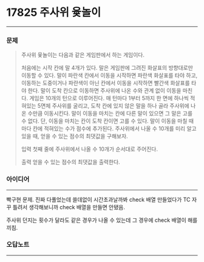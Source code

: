 # 17825 주사위 윷놀이
------------
### 문제

>주사위 윷놀이는 다음과 같은 게임판에서 하는 게임이다.
>
>처음에는 시작 칸에 말 4개가 있다.
말은 게임판에 그려진 화살표의 방향대로만 이동할 수 있다. 말이 파란색 칸에서 이동을 시작하면 파란색 화살표를 타야 하고, 이동하는 도중이거나 파란색이 아닌 칸에서 이동을 시작하면 빨간색 화살표를 타야 한다. 말이 도착 칸으로 이동하면 주사위에 나온 수와 관계 없이 이동을 마친다.
게임은 10개의 턴으로 이루어진다. 매 턴마다 1부터 5까지 한 면에 하나씩 적혀있는 5면체 주사위를 굴리고, 도착 칸에 있지 않은 말을 하나 골라 주사위에 나온 수만큼 이동시킨다.
말이 이동을 마치는 칸에 다른 말이 있으면 그 말은 고를 수 없다. 단, 이동을 마치는 칸이 도착 칸이면 고를 수 있다.
말이 이동을 마칠 때마다 칸에 적혀있는 수가 점수에 추가된다.
주사위에서 나올 수 10개를 미리 알고 있을 때, 얻을 수 있는 점수의 최댓값을 구해보자.
>
>입력
첫째 줄에 주사위에서 나올 수 10개가 순서대로 주어진다.
>
>출력
얻을 수 있는 점수의 최댓값을 출력한다.



### 아이디어 
----------
빡구현 문제.
진짜 다풀었는데 쓸데없이 시간초과날까봐 check 배열 만들었다가 
TC 자꾸 틀려서 생각해보니까 check 배열을 만들면 안됐음.

주사위 던지는 횟수가 달라도 같은 경우가 나올 수 있는데
그 경우에 check 배열이 해를 끼침.

### 오답노트
----------
